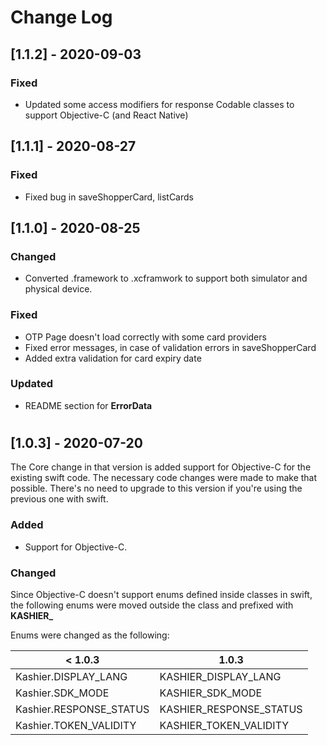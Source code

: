 
# Change Log
<!---
Template: 
https://gist.github.com/juampynr/4c18214a8eb554084e21d6e288a18a2c

All notable changes to this project will be documented in this file.
 
The format is based on [Keep a Changelog](http://keepachangelog.com/)
and this project adheres to [Semantic Versioning](http://semver.org/).
--->

<!-- ## Unreleased -->
## [1.1.2] - 2020-09-03

### Fixed 
- Updated some access modifiers for response Codable classes to support Objective-C (and React Native)

## [1.1.1] - 2020-08-27
### Fixed 
- Fixed bug in saveShopperCard, listCards

## [1.1.0] - 2020-08-25
### Changed
- Converted .framework to .xcframwork to support both simulator and physical device.
### Fixed 
- OTP Page doesn't load correctly with some card providers
- Fixed error messages, in case of validation errors in saveShopperCard
- Added extra validation for card expiry date

### Updated
- README section for **ErrorData**
#
## [1.0.3] - 2020-07-20
The Core change in that version is added support for Objective-C for the existing swift code. The necessary code changes were made to make that possible.
There's no need to upgrade to this version if you're using the previous one with swift.
 
### Added
- Support for Objective-C.
 
### Changed
Since Objective-C doesn't support enums defined inside classes in swift, the following enums were moved outside the class and prefixed with **KASHIER_** 

Enums were changed as the following:

| < 1.0.3 | 1.0.3 |
| ------ | ------ |
| Kashier.DISPLAY_LANG | KASHIER_DISPLAY_LANG|
| Kashier.SDK_MODE  | KASHIER_SDK_MODE|
| Kashier.RESPONSE_STATUS | KASHIER_RESPONSE_STATUS|
| Kashier.TOKEN_VALIDITY | KASHIER_TOKEN_VALIDITY|
